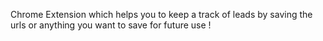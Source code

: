 Chrome Extension which helps you to keep a track of leads by saving the urls or anything you want to save for future use !
